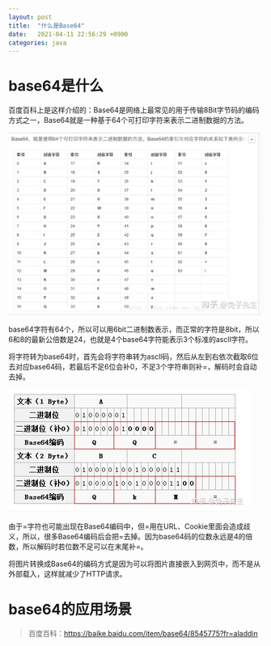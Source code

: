```yaml
---
layout: post
title:  "什么是Base64"
date:   2021-04-11 22:56:29 +0900
categories: java
---
```


# base64是什么
百度百科上是这样介绍的：Base64是网络上最常见的用于传输8Bit字节码的编码方式之一，Base64就是一种基于64个可打印字符来表示二进制数据的方法。

![](/public/img/base64-01.jpeg)

base64字符有64个，所以可以用6bit二进制数表示，而正常的字符是8bit，所以6和8的最新公倍数是24，也就是4个base64字符能表示3个标准的ascll字符。

将字符转为base64时，首先会将字符串转为ascll码，然后从左到右依次截取6位去对应base64码，若最后不足6位会补0，不足3个字符串则补=，解码时会自动去掉。

![](/public/img/base64-02.jpeg)

由于=字符也可能出现在Base64编码中，但=用在URL、Cookie里面会造成歧义，所以，很多Base64编码后会把=去掉。因为base64码的位数永远是4的倍数，所以解码时若位数不足可以在末尾补=。

将图片转换成Base64的编码方式是因为可以将图片直接嵌入到网页中，而不是从外部载入，这样就减少了HTTP请求。

# base64的应用场景

> 百度百科：https://baike.baidu.com/item/base64/8545775?fr=aladdin



